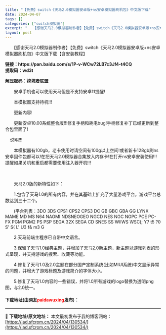 ```yaml
---
title: "【免费】switch《天马2.0模拟器安卓版+ns安卓模拟器刷机包》中文版下载"
date: 2024-04-07
tags: []
categories: ["switch模拟器"]
excerpt: "　　【感谢天马2.0模拟器制作者】【免费】switch《天马2.0模拟器安卓版+ns安卓模拟器刷机包》中文版下载【含安装教程】 链接：https://pan.baidu.com/s/1P-v-WCw72LB7c3Jf4-t4CQ&nbsp;提取码：wd3t&nbsp; 解压密码：挖坑者联盟 　　安卓&hellip;"
layout: post
---
```


 <p>　　【感谢天马2.0模拟器制作者】【免费】switch《天马2.0模拟器安卓版+ns安卓模拟器刷机包》中文版下载【含安装教程】</p> <p><strong>链接：https://pan.baidu.com/s/1P-v-WCw72LB7c3Jf4-t4CQ&nbsp;<br />提取码：wd3t&nbsp;</strong></p> <p><strong>解压密码：挖坑者联盟</strong></p> <p>　　安卓手机也可以使用天马但是不支持安卓11提醒!</p> <p>　　本模拟器支持待机!!!</p> <p>　　更新内容!</p> <p>　　更新安卓10.00系统整合版!!!修复手柄和耗电bug!手柄修复补丁已经更新到整合包里面了!</p> <p>&nbsp; &nbsp; 说明!!!</p> <p>　　本模拟器有100gb，老卡使用时请空间有100g以上空间!或者新卡128gb刷ns安卓固件包都可以!在把天马2.0模拟器合集放入内存卡!在打开ns安卓安装使用!!!提醒如果关机和重启都需要使用注入器开机!!!</p> <p>　</p> <p>　　天马2.0版的新特性如下：</p> <p>　　1.包含了天马1.0的所有内容，并在其基础上扩充了大量游戏平台，游戏平台总数达到三十二个。</p> <p>　　(平台列表：3DO 3DS CPS1 CPS2 CPS3 DC GB GBC GBA GG LYNX MAME MD MS N64 NAOMI NDSNEOGEO NGCD NES NGC NGPC PCE PC-FX PGM PGM2 PS PSP SEGA 32X SEGA CD SNES SS WIIWS WSC); Y7 t5 ?0 S&#39; S( L&#39; U3 f&amp; m3 G</p> <p>　　2.天马前端主程序已自带中文语言。</p> <p>　　3.保留了天马1.0经典主题，并增加了天马2.0新主题，新主题以游戏列表的形式呈现，并支持游戏的搜索、收藏等功能。</p> <p>　　4.修复了天马1.0及2.0主题在部分国产定制系统(比如MIUI系统)中文显示异常的问题，并增大了游戏标题及游戏简介的字体大小。</p> <p>　　5.修复了天马1.0内容的一些错误，并将1.0所有游戏的logo替换为透明png图，与2.0统一。</p> <p><h4>下载地址(由网友<font color="red">paidawuxing</font>发布)：</h4></p> 

---
📖 **下载地址/原文地址：** 本文最初发布于我的博客网站：[https://lad.sfcrom.cn/2024/04/130534/](https://lad.sfcrom.cn/2024/04/130534/)
